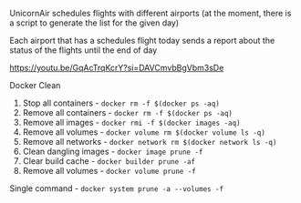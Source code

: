 UnicornAir schedules flights with different airports (at the moment, there is a script to generate the list for the given day)

Each airport that has a schedules flight today sends a report about the status of the flights until the end of day

https://youtu.be/GqAcTrqKcrY?si=DAVCmvbBgVbm3sDe


Docker Clean

1. Stop all containers - `docker rm -f $(docker ps -aq)`
2. Remove all containers - `docker rm -f $(docker ps -aq)`
3. Remove all images - `docker rmi -f $(docker images -aq)`
4. Remove all volumes - `docker volume rm $(docker volume ls -q)`
5. Remove all networks - `docker network rm $(docker network ls -q)`
6. Clean dangling images - `docker image prune -f`
7. Clear build cache - `docker builder prune -af`
8. Remove all volumes - `docker volume prune -f`

Single command - `docker system prune -a --volumes -f`